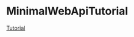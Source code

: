 # MinimalWebApiTutorial
[Tutorial](https://docs.microsoft.com/en-us/aspnet/core/tutorials/min-web-api?view=aspnetcore-6.0&tabs=visual-studio)
